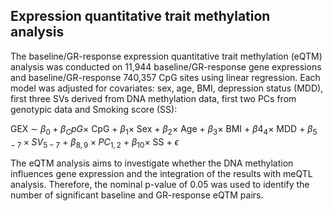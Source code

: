 ## Expression quantitative trait methylation analysis

The baseline/GR-response expression quantitative trait methylation (eQTM) analysis was conducted on 11,944 baseline/GR-response gene expressions and baseline/GR-response 740,357 CpG sites using linear regression. Each model was adjusted for covariates: sex, age, BMI, depression status (MDD), first three SVs derived from DNA methylation data, first two PCs from genotypic data and Smoking score (SS):  

GEX $∼$ $β_0 + β_CpG \times$ CpG $+$ $β_1 \times$ Sex $+$ $β_2 \times$ Age $+$ $β_3 \times$ BMI $+$ $β4_4 \times$ MDD $+$ $β_{5-7} \times SV_{5-7}$ $+$ $β_{8,9} \times PC_{1,2}$ $+$ $β_10 \times$ SS $+$ $ϵ$ 

The eQTM analysis aims to investigate whether the DNA methylation influences gene expression and the integration of the results with meQTL analysis. Therefore, the nominal p-value of 0.05 was used to identify the number of significant baseline and GR-response eQTM pairs.
